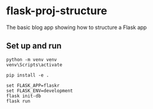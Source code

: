 # flask-proj-structure
The basic blog app showing how to structure a Flask app


## Set up and run
```
python -m venv venv
venv\Scripts\activate

pip install -e .

set FLASK_APP=flaskr
set FLASK_ENV=development
flask init-db
flask run
```
